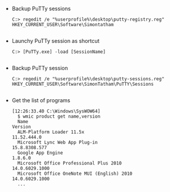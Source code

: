- Backup PuTTy sessions
    <pre><code>C:> regedit /e "%userprofile%\desktop\putty-registry.reg" HKEY_CURRENT_USER\Software\Simontatham
    </code></pre>

- Launchy PuTTy session as shortcut
    <pre><code>C:> [PuTTy.exe] -load [SessionName]
    </code></pre>

- Backup PuTTy session
    <pre><code>C:> regedit /e "%userprofile%\desktop\putty-sessions.reg" HKEY_CURRENT_USER\Software\SimonTatham\PuTTY\Sessions
    </code></pre>

- Get the list of programs
    <pre><code>[12:26:33.40 C:\Windows\SysWOW64]
    $ wmic product get name,version
    Name                                                                     Version
    ALM-Platform Loader 11.5x                                                11.52.444.0
    Microsoft Lync Web App Plug-in                                           15.8.8308.577
    Google App Engine                                                        1.8.6.0
    Microsoft Office Professional Plus 2010                                  14.0.6029.1000
    Microsoft Office OneNote MUI (English) 2010                              14.0.6029.1000
    ...
    </code></pre>
